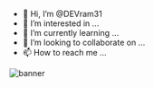 - 👋 Hi, I’m @DEVram31
- 👀 I’m interested in ...
- 🌱 I’m currently learning ...
- 💞️ I’m looking to collaborate on ...
- 📫 How to reach me ...

<!---
DEVram31/DEVram31 is a ✨ special ✨ repository because its `README.md` (this file) appears on your GitHub profile.
You can click the Preview link to take a look at your changes.
--->

![banner](https://www.canva.com/design/DAFU0u4ExcU/2pXmHyHVZcZ5ug4wlQP2CA/edit?utm_content=DAFU0u4ExcU&utm_campaign=designshare&utm_medium=link2&utm_source=sharebutton)
